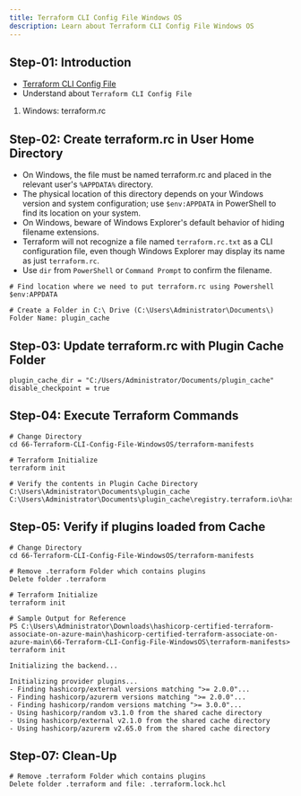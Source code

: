 ```yaml
---
title: Terraform CLI Config File Windows OS
description: Learn about Terraform CLI Config File Windows OS 
---
```



## Step-01: Introduction
- [Terraform CLI Config File](https://www.terraform.io/docs/cli/config/config-file.html)
- Understand about `Terraform CLI Config File` 
1. Windows: terraform.rc

## Step-02: Create terraform.rc in User Home Directory
- On Windows, the file must be named terraform.rc and placed in the relevant user's `%APPDATA%` directory. 
- The physical location of this directory depends on your Windows version and system configuration; use `$env:APPDATA` in PowerShell to find its location on your system.
- On Windows, beware of Windows Explorer's default behavior of hiding filename extensions. 
- Terraform will not recognize a file named `terraform.rc.txt` as a CLI configuration file, even though Windows Explorer may display its name as just `terraform.rc`. 
- Use `dir` from `PowerShell` or `Command Prompt` to confirm the filename.
```t
# Find location where we need to put terraform.rc using Powershell
$env:APPDATA

# Create a Folder in C:\ Drive (C:\Users\Administrator\Documents\)
Folder Name: plugin_cache
```

## Step-03: Update terraform.rc with Plugin Cache Folder
```t
plugin_cache_dir = "C:/Users/Administrator/Documents/plugin_cache"
disable_checkpoint = true
```

## Step-04: Execute Terraform Commands
```t
# Change Directory 
cd 66-Terraform-CLI-Config-File-WindowsOS/terraform-manifests

# Terraform Initialize
terraform init

# Verify the contents in Plugin Cache Directory
C:\Users\Administrator\Documents\plugin_cache
C:\Users\Administrator\Documents\plugin_cache\registry.terraform.io\hashicorp
```

## Step-05: Verify if plugins loaded from Cache
```t
# Change Directory 
cd 66-Terraform-CLI-Config-File-WindowsOS/terraform-manifests

# Remove .terraform Folder which contains plugins
Delete folder .terraform

# Terraform Initialize
terraform init

# Sample Output for Reference
PS C:\Users\Administrator\Downloads\hashicorp-certified-terraform-associate-on-azure-main\hashicorp-certified-terraform-associate-on-azure-main\66-Terraform-CLI-Config-File-WindowsOS\terraform-manifests> terraform init

Initializing the backend...

Initializing provider plugins...
- Finding hashicorp/external versions matching ">= 2.0.0"...
- Finding hashicorp/azurerm versions matching ">= 2.0.0"...
- Finding hashicorp/random versions matching ">= 3.0.0"...
- Using hashicorp/random v3.1.0 from the shared cache directory
- Using hashicorp/external v2.1.0 from the shared cache directory
- Using hashicorp/azurerm v2.65.0 from the shared cache directory
```

## Step-07: Clean-Up
```t
# Remove .terraform Folder which contains plugins
Delete folder .terraform and file: .terraform.lock.hcl
```

